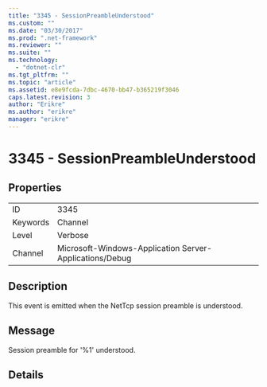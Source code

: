 ```yaml
---
title: "3345 - SessionPreambleUnderstood"
ms.custom: ""
ms.date: "03/30/2017"
ms.prod: ".net-framework"
ms.reviewer: ""
ms.suite: ""
ms.technology: 
  - "dotnet-clr"
ms.tgt_pltfrm: ""
ms.topic: "article"
ms.assetid: e8e9fcda-7dbc-4670-bb47-b365219f3046
caps.latest.revision: 3
author: "Erikre"
ms.author: "erikre"
manager: "erikre"
---
```

# 3345 - SessionPreambleUnderstood
## Properties  
  
|||  
|-|-|  
|ID|3345|  
|Keywords|Channel|  
|Level|Verbose|  
|Channel|Microsoft-Windows-Application Server-Applications/Debug|  
  
## Description  
 This event is emitted when the NetTcp session preamble is understood.  
  
## Message  
 Session preamble for '%1' understood.  
  
## Details
